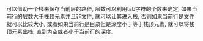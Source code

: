 可以借助一个栈来保存当前层的路径, 层数可以利用tab字符的个数来确定, 如果当前行的层数大于栈顶元素并且非文件, 就可以让其进入栈, 否则如果当前行是文件就可以比较大小, 或者如果当前行是目录但是深度小于等于栈顶元素, 就可以将栈顶元素出栈, 直到为空或者小于当前行的深度.